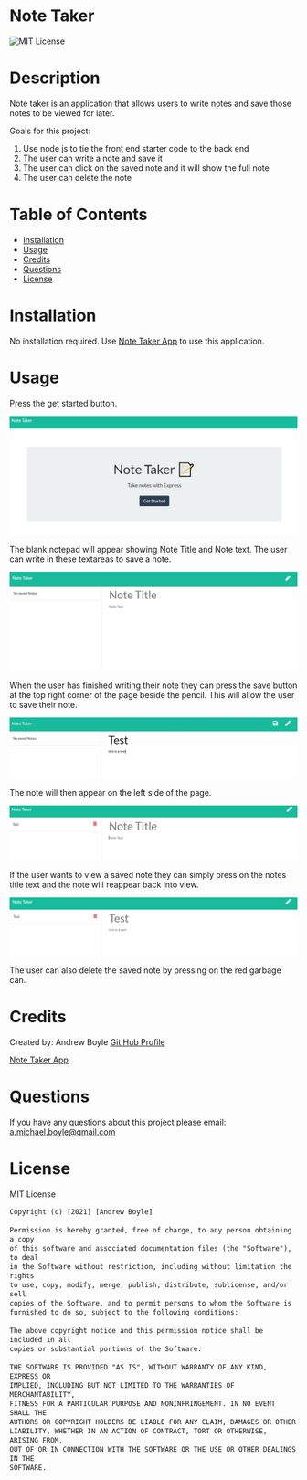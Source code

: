 # Note Taker

![MIT License](https://img.shields.io/badge/license-MIT%20License-blue.svg)

# Description

Note taker is an application that allows users to write notes and save those notes to be viewed for later.

Goals for this project:

1. Use node js to tie the front end starter code to the back end
2. The user can write a note and save it
3. The user can click on the saved note and it will show the full note
4. The user can delete the note

# Table of Contents

- [Installation](#installation)
- [Usage](#usage)
- [Credits](#credits)
- [Questions](#questions)
- [License](#license)

# Installation

No installation required. Use [Note Taker App](https://utornotetaker.herokuapp.com/) to use this application.

# Usage

Press the get started button.

![Get started button](/Assets/screenshots/getStartedSS.jpg)

The blank notepad will appear showing Note Title and Note text. The user can write in these textareas to save a note.

![Empty note](/Assets/screenshots/emptyNoteSS.jpg)

When the user has finished writing their note they can press the save button at the top right corner of the page beside the pencil. This will allow the user to save their note.

![Saved note button](/Assets/screenshots/savedNoteSS.jpg)

The note will then appear on the left side of the page.

![saved note on left side](/Assets/screenshots/savedSS.jpg)

If the user wants to view a saved note they can simply press on the notes title text and the note will reappear back into view.

![saved note on left side](/Assets/screenshots/showNoteSS.jpg)

The user can also delete the saved note by pressing on the red garbage can.

# Credits

Created by:
Andrew Boyle
[Git Hub Profile](https://github.com/Andyb2)

[Note Taker App](https://utornotetaker.herokuapp.com/)

# Questions

If you have any questions about this project please email:
a.michael.boyle@gmail.com

# License

MIT License

    Copyright (c) [2021] [Andrew Boyle]

    Permission is hereby granted, free of charge, to any person obtaining a copy
    of this software and associated documentation files (the "Software"), to deal
    in the Software without restriction, including without limitation the rights
    to use, copy, modify, merge, publish, distribute, sublicense, and/or sell
    copies of the Software, and to permit persons to whom the Software is
    furnished to do so, subject to the following conditions:

    The above copyright notice and this permission notice shall be included in all
    copies or substantial portions of the Software.

    THE SOFTWARE IS PROVIDED "AS IS", WITHOUT WARRANTY OF ANY KIND, EXPRESS OR
    IMPLIED, INCLUDING BUT NOT LIMITED TO THE WARRANTIES OF MERCHANTABILITY,
    FITNESS FOR A PARTICULAR PURPOSE AND NONINFRINGEMENT. IN NO EVENT SHALL THE
    AUTHORS OR COPYRIGHT HOLDERS BE LIABLE FOR ANY CLAIM, DAMAGES OR OTHER
    LIABILITY, WHETHER IN AN ACTION OF CONTRACT, TORT OR OTHERWISE, ARISING FROM,
    OUT OF OR IN CONNECTION WITH THE SOFTWARE OR THE USE OR OTHER DEALINGS IN THE
    SOFTWARE.
